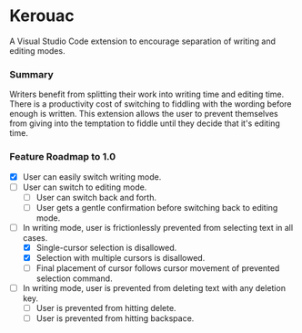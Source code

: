 # Kerouac

A Visual Studio Code extension to encourage separation of writing and editing modes.


### Summary

Writers benefit from splitting their work into writing time and editing time. There is a productivity cost of switching to fiddling with the wording before enough is written. This extension allows the user to prevent themselves from giving into the temptation to fiddle until they decide that it's editing time.


### Feature Roadmap to 1.0

- [X] User can easily switch writing mode.
- [ ] User can switch to editing mode.
    - [ ] User can switch back and forth.
    - [ ] User gets a gentle confirmation before switching back to editing mode.
- [ ] In writing mode, user is frictionlessly prevented from selecting text in all cases.
    - [X] Single-cursor selection is disallowed.
    - [X] Selection with multiple cursors is disallowed.
    - [ ] Final placement of cursor follows cursor movement of prevented selection command.
- [ ] In writing mode, user is prevented from deleting text with any deletion key.
    - [ ] User is prevented from hitting delete.
    - [ ] User is prevented from hitting backspace.
